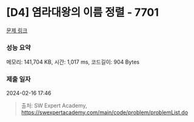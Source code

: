 # [D4] 염라대왕의 이름 정렬 - 7701 

[문제 링크](https://swexpertacademy.com/main/code/problem/problemDetail.do?contestProbId=AWqU0zh6rssDFARG) 

### 성능 요약

메모리: 141,704 KB, 시간: 1,017 ms, 코드길이: 904 Bytes

### 제출 일자

2024-02-16 17:46



> 출처: SW Expert Academy, https://swexpertacademy.com/main/code/problem/problemList.do